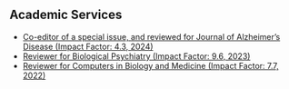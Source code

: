 ## Academic Services

<ul style="margin:0 0 5px;">
  <li><a href="https://www.j-alz.com/"><autocolor>Co-editor of a special issue, and reviewed for Journal of Alzheimer’s Disease (Impact Factor: 4.3, 2024)</autocolor></a></li>
  <li><a href="https://www.biologicalpsychiatryjournal.com/"><autocolor>Reviewer for Biological Psychiatry (Impact Factor: 9.6, 2023)</autocolor></a></li>
  <li><a href="https://www.sciencedirect.com/journal/computers-in-biology-and-medicine"><autocolor>Reviewer for Computers in Biology and Medicine (Impact Factor: 7.7, 2022)</autocolor></a></li>
</ul>


